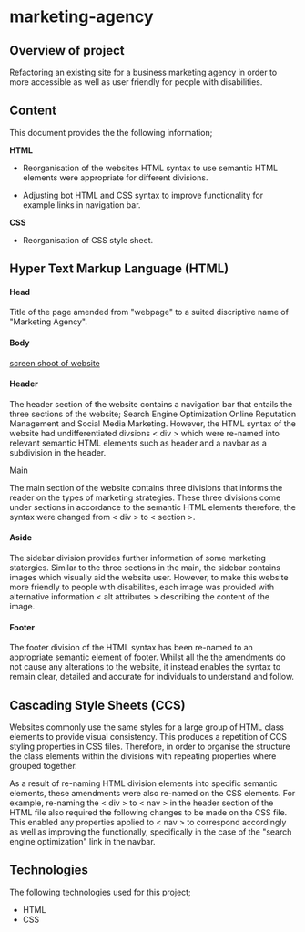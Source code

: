 # marketing-agency

## Overview of project

Refactoring an existing site for a business marketing agency in order to more accessible as well as user friendly for people with disabilities.

## Content

This document provides the the following information;

**HTML**

- Reorganisation of the websites HTML syntax to use semantic HTML elements were appropriate for different divisions.

- Adjusting bot HTML and CSS syntax to improve functionality for example links in navigation bar.

**CSS**

- Reorganisation of CSS style sheet.

## Hyper Text Markup Language (HTML)

#### Head

Title of the page amended from "webpage" to a suited discriptive name of "Marketing Agency".

#### Body

[screen shoot of website](../assets/images/marketing-agency-image.jpeg)

#### Header

The header section of the website contains a navigation bar that entails the three sections of the website; Search Engine Optimization Online Reputation Management and Social Media Marketing. However, the HTML syntax of the website had undifferentiated divsions < div > which were re-named into relevant semantic HTML elements such as header and a navbar as a subdivision in the header.

Main

The main section of the website contains three divisions that informs the reader on the types of marketing strategies. These three divisions come under sections in accordance to the semantic HTML elements therefore, the syntax were changed from < div > to < section >.

#### Aside

The sidebar division provides further information of some marketing statergies. Similar to the three sections in the main, the sidebar contains images which visually aid the website user. However, to make this website more friendly to people with disabilites, each image was provided with alternative information < alt attributes > describing the content of the image.

#### Footer

The footer division of the HTML syntax has been re-named to an appropriate semantic element of footer. Whilst all the the amendments do not cause any alterations to the website, it instead enables the syntax to remain clear, detailed and accurate for individuals to understand and follow.

## Cascading Style Sheets (CCS)

Websites commonly use the same styles for a large group of HTML class elements to provide visual consistency. This produces a repetition of CCS styling properties in CSS files. Therefore, in order to organise the structure the class elements within the divisions with repeating properties where grouped together.

As a result of re-naming HTML division elements into specific semantic elements, these amendments were also re-named on the CSS elements. For example, re-naming the < div > to < nav > in the header section of the HTML file also required the following changes to be made on the CSS file. This enabled any properties applied to < nav > to correspond accordingly as well as improving the functionally, specifically in the case of the "search engine optimization" link in the navbar.

## Technologies

The following technologies used for this project;

- HTML
- CSS
